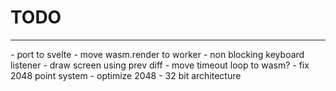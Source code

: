 # TODO
<hr>
- port to svelte
- move wasm.render to worker
- non blocking keyboard listener
- draw screen using prev diff
- move timeout loop to wasm?
- fix 2048 point system
- optimize 2048
- 32 bit architecture